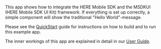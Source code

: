 This app shows how to integrate the HERE Mobile SDK and the MSDKUI (HERE Mobile SDK UI Kit) framework. If everything is set up correctly, a simple component will show the traditional "Hello World"-message.

Please see the [QuickStart](../../Guides/QuickStart.md) guide for instructions on how to build and to run this example app.

The inner workings of this app are explained in detail in our [User Guide](../../Guides/UserGuide.md).
